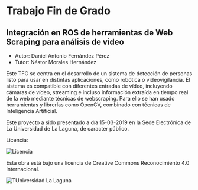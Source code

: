 # Trabajo Fin de Grado
## Integración en ROS de herramientas de Web Scraping para análisis de video

- Autor: Daniel Antonio Fernández Pérez
- Tutor: Néstor Morales Hernández

Este TFG se centra en el desarrollo de un sistema de detección de personas listo para usar en distintas aplicaciones, como robótica o videovigilancia. El sistema es compatible con  diferentes entradas de vídeo, incluyendo cámaras de vídeo, streaming e incluso información extraída en tiempo real de la web mediante técnicas de webscraping. Para ello se han usado herramientas y librerías como OpenCV, combinado con técnicas de Inteligencia Artificial.

Este proyecto a sido presentado a día 15-03-2019 en la Sede Electrónica de La Universidad de La Laguna, de caracter público.

Licencia: 

![Licencia](http://i1.wp.com/josefacchin.com/wp-content/uploads/2015/02/Reconocimiento-BY-CC-by.png?resize=800%2C282)


Esta obra está bajo una licencia de Creative Commons Reconocimiento 4.0 Internacional.

![TUniversidad La Laguna](https://www.ull.es/portal/noticias/wp-content/uploads/sites/13/2018/04/ull-nuevo-logo.jpg)
